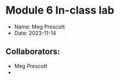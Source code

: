 # Module 6 In-class lab

- Name: Meg Prescott
- Date: 2023-11-14

## Collaborators: ##

- Meg Prescott
- 
